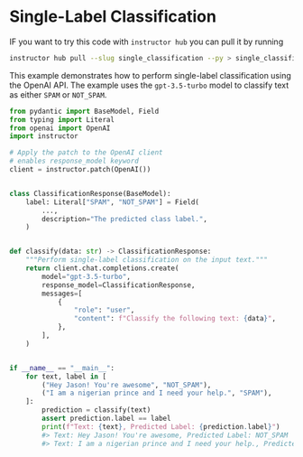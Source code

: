 # Single-Label Classification

IF you want to try this code with `instructor hub` you can pull it by running

```bash
instructor hub pull --slug single_classification --py > single_classification.py
```

This example demonstrates how to perform single-label classification using the OpenAI API. The example uses the `gpt-3.5-turbo` model to classify text as either `SPAM` or `NOT_SPAM`.

```python
from pydantic import BaseModel, Field
from typing import Literal
from openai import OpenAI
import instructor

# Apply the patch to the OpenAI client
# enables response_model keyword
client = instructor.patch(OpenAI())


class ClassificationResponse(BaseModel):
    label: Literal["SPAM", "NOT_SPAM"] = Field(
        ...,
        description="The predicted class label.",
    )


def classify(data: str) -> ClassificationResponse:
    """Perform single-label classification on the input text."""
    return client.chat.completions.create(
        model="gpt-3.5-turbo",
        response_model=ClassificationResponse,
        messages=[
            {
                "role": "user",
                "content": f"Classify the following text: {data}",
            },
        ],
    )


if __name__ == "__main__":
    for text, label in [
        ("Hey Jason! You're awesome", "NOT_SPAM"),
        ("I am a nigerian prince and I need your help.", "SPAM"),
    ]:
        prediction = classify(text)
        assert prediction.label == label
        print(f"Text: {text}, Predicted Label: {prediction.label}")
        #> Text: Hey Jason! You're awesome, Predicted Label: NOT_SPAM
        #> Text: I am a nigerian prince and I need your help., Predicted Label: SPAM
```
